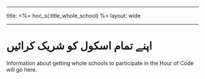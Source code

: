 * * *

title: <%= hoc_s(:title_whole_school) %> layout: wide

* * *

# اپنے تمام اسکول کو شریک کرائیں

Information about getting whole schools to participate in the Hour of Code will go here.